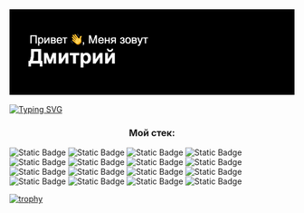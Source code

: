 <img src="header.png" alt="Привет, меня зовут Дмитрий">

<a href="https://git.io/typing-svg"><img src="https://readme-typing-svg.herokuapp.com?font=Fira+Code&pause=1000&color=000000&center=true&vCenter=true&random=false&width=435&lines=%D0%AF+Python+Backend+%D1%80%D0%B0%D0%B7%D1%80%D0%B0%D0%B1%D0%BE%D1%82%D1%87%D0%B8%D0%BA" alt="Typing SVG" /></a>

<h3 align="center">Мой стек:</h3>

![Static Badge](https://img.shields.io/badge/python-black?style=for-the-badge&logo=python&logoColor=white&labelColor=black&cacheSeconds=3600)
![Static Badge](https://img.shields.io/badge/Django-black?style=for-the-badge&logo=Django&logoColor=white&labelColor=black&cacheSeconds=3600)
![Static Badge](https://img.shields.io/badge/django%20rest%20framework-black?style=for-the-badge&logoColor=white&labelColor=black&cacheSeconds=3600)
![Static Badge](https://img.shields.io/badge/Fastapi-black?style=for-the-badge&logo=Fastapi&logoColor=white&labelColor=black&cacheSeconds=3600)
![Static Badge](https://img.shields.io/badge/flask-black?style=for-the-badge&logo=flask&logoColor=white&labelColor=black&cacheSeconds=3600)
![Static Badge](https://img.shields.io/badge/aiogram-3-black?style=for-the-badge&logo=aiogram&logoColor=white&labelColor=black&color=gray&cacheSeconds=3600)
![Static Badge](https://img.shields.io/badge/Python%20Telegram%20Bot-black?style=for-the-badge&logo=Python%20Telegram%20Bot&logoColor=white&labelColor=black&cacheSeconds=3600)
![Static Badge](https://img.shields.io/badge/scrapy-black?style=for-the-badge&logo=scrapy&logoColor=white&labelColor=black&cacheSeconds=3600)
![Static Badge](https://img.shields.io/badge/beautifulsoup%204-black?style=for-the-badge&logo=beautifulsoup&logoColor=white&labelColor=black&cacheSeconds=3600)
![Static Badge](https://img.shields.io/badge/bootstrap-black?style=for-the-badge&logo=bootstrap&logoColor=white&labelColor=black&cacheSeconds=3600)
![Static Badge](https://img.shields.io/badge/html%205-black?style=for-the-badge&logo=html5&logoColor=white&labelColor=black&cacheSeconds=3600)
![Static Badge](https://img.shields.io/badge/Docker-black?style=for-the-badge&logo=Docker&logoColor=white&labelColor=black&cacheSeconds=3600)
![Static Badge](https://img.shields.io/badge/postgresql-black?style=for-the-badge&logo=postgresql&logoColor=white&labelColor=black&cacheSeconds=3600)
![Static Badge](https://img.shields.io/badge/sqlalchemy-black?style=for-the-badge&logo=sqlalchemy&logoColor=white&labelColor=black&cacheSeconds=3600)
![Static Badge](https://img.shields.io/badge/gunicorn-black?style=for-the-badge&logo=gunicorn&logoColor=white&labelColor=black&cacheSeconds=3600)
![Static Badge](https://img.shields.io/badge/nginx-black?style=for-the-badge&logo=nginx&logoColor=white&labelColor=black&cacheSeconds=3600)

[![trophy](https://github-profile-trophy.vercel.app/?username=dmsnback)](https://github.com/ryo-ma/github-profile-trophy)









<!--
**dmsnback/dmsnback** is a ✨ _special_ ✨ repository because its `README.md` (this file) appears on your GitHub profile.

Here are some ideas to get you started:

- 🔭 I’m currently working on ...
- 🌱 I’m currently learning ...
- 👯 I’m looking to collaborate on ...
- 🤔 I’m looking for help with ...
- 💬 Ask me about ...
- 📫 How to reach me: ...
- 😄 Pronouns: ...
- ⚡ Fun fact: ...
-->
